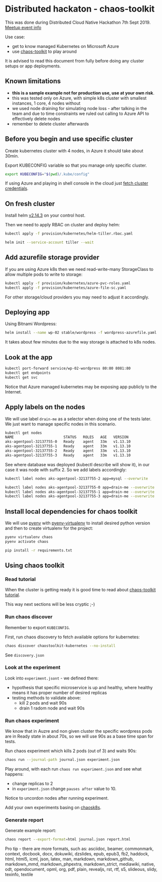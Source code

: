
# Distributed hackaton - chaos-toolkit

This was done during Distributed Cloud Native Hackathon 7th Sept 2019.
[Meetup event info](https://www.meetup.com/Cloud-Native-Kubernetes-Warsaw/events/264307416/)

Use case:

- get to know managed Kubernetes on Microsoft Azure
- use [chaos-toolkit](https://docs.chaostoolkit.org/) to play around

It is advised to read this document from fully before doing any cluster setups
or app deployments.

## Known limitations

- **this is a sample example not for production use, use at your own risk**.
- this was tested only on Azure, with simple k8s cluster with
  smallest instances, 1 core, 4 nodes without
- we used node draining for simulating node loss - after talking in the team
  and due to time constraints we ruled out calling to Azure API to effectively
  delete nodes
- remember to delete cluster afterwards

## Before you begin and use specific cluster

Create kubernetes cluster with 4 nodes, in Azure it should take about 30min.

Export KUBECONFIG variable so that you manage only specific cluster.

```bash
export KUBECONFIG="$(pwd)/.kube/config"
```

If using Azure and playing in shell console in the cloud just [fetch cluster credentials](https://docs.microsoft.com/en-us/cli/azure/aks?view=azure-cli-latest#az-aks-get-credentials).

## On fresh cluster

Install helm [v2.14.3](https://github.com/helm/helm/releases/tag/v2.14.3)
on your control host.

Then we need to apply RBAC on cluster and deploy helm:

```bash
kubectl apply -f provision/kubernetes/helm-tiller.rbac.yaml

helm init --service-account tiller --wait

```

## Add azurefile storage provider

If you are using Azure k8s then we need read-write-many StorageClass to allow
multiple pods to write to storage:

```bash
kubectl apply -f provision/kubernetes/azure-pvc-roles.yaml
kubectl apply -f provision/kubernetes/azure-file-sc.yaml
```

For other storage/cloud providers you may need to adjust it accordingly.

## Deploying app

Using Bitnami Wordpress:

```bash
helm install --name wp-02 stable/wordpress -f wordpress-azurefile.yaml
```

It takes about few minutes due to the way storage is attached to k8s nodes.

## Look at the app

```bash
kubectl port-forward service/wp-02-wordpress 80:80 8081:80
kubectl get endpoints
kubectl get svc
```

Notice that Azure managed kubernetes may be exposing app publicly to the Internet.

## Apply labels on the nodes

We will use label `drain-me` as a selector when doing one of the tests later.
We just want to manage specific nodes in this scenario.

```bash
kubectl get nodes
NAME                       STATUS   ROLES   AGE   VERSION
aks-agentpool-32137755-0   Ready    agent   33m   v1.13.10
aks-agentpool-32137755-1   Ready    agent   33m   v1.13.10
aks-agentpool-32137755-2   Ready    agent   33m   v1.13.10
aks-agentpool-32137755-3   Ready    agent   33m   v1.13.10
```

See where database was deployed (kubectl describe will show it),
in our case it was node with suffix 2. So we add labels accordingly:

```bash
kubectl label nodes aks-agentpool-32137755-2 app=mysql --overwrite

kubectl label nodes aks-agentpool-32137755-0 app=drain-me --overwrite
kubectl label nodes aks-agentpool-32137755-1 app=drain-me --overwrite
kubectl label nodes aks-agentpool-32137755-3 app=drain-me --overwrite

```

## Install local dependencies for chaos toolkit

We will use [pyenv](https://github.com/pyenv/pyenv) with [pyenv-virtualenv](https://github.com/pyenv/pyenv-virtualenv)
to install desired python version and then to create virtualenv for the project:

```bash
pyenv virtualenv chaos
pyenv activate chaos

pip install -r requirements.txt

```

## Using chaos toolkit

### Read tutorial

When the cluster is getting ready it is good time to read about
[chaos-toolkit tutorial](https://docs.chaostoolkit.org/reference/tutorial/).

This way next sections will be less cryptic ;-)

### Run chaos discover

Remember to export `KUBECONFIG`.

First, run chaos discovery to fetch available options for kubernetes:

```bash
chaos discover chaostoolkit-kubernetes --no-install
```

See `discovery.json`

### Look at the experiment

Look into `experiment.jsont`  - we defined there:

- hypothesis that specific microservice is up and healthy, where healthy
  means it has proper number of desired replicas
- testing methods to validate above:
  - kill 2 pods and wait 90s
  - drain 1 radom node and wait 90s

### Run chaos experiment

We know that in Auzre and non given cluster the specific wordpress pods are
in Ready state in about 70s, so we will use 90s as a base time span for tests.

Run chaos experiment which kills 2 pods (out of 3) and waits 90s:

```bash
chaos run --journal-path journal.json experiment.json
```

Play around, with each run `chaos run experiment.json` and see what happens:

- change replicas to 2
- in `experiment.json` change `pauses after` value to 10.

Notice to uncordon nodes after running experiment.

Add your own experiments basing on [chaosk8s](https://docs.chaostoolkit.org/drivers/kubernetes/).

### Generate report

Generate example report:

```bash
chaos report --export-format=html journal.json report.html
```

Pro tip - there are more formats, such as: asciidoc, beamer, commonmark,
context, docbook, docx, dokuwiki, dzslides, epub, epub3, fb2, haddock,
html, html5, icml, json, latex, man, markdown, markdown_github,
markdown_mmd, markdown_phpextra, markdown_strict, mediawiki, native,
odt, opendocument, opml, org, pdf, plain, revealjs, rst, rtf, s5,
slideous, slidy, texinfo, textile
